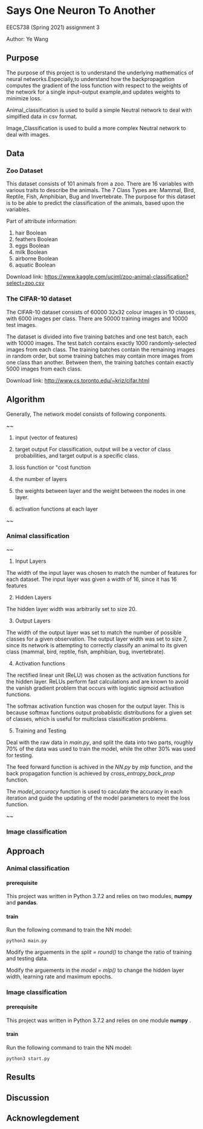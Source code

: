 # Says One Neuron To Another

  EECS738 (Spring 2021) assignment 3

  Author: Ye Wang

## Purpose

The purpose of this project is to understand the underlying mathematics of neural networks.Especially,to understand how the backpropagation computes the gradient of the loss function with respect to the weights of the network for a single input–output example,and updates weights to minimize loss.

Animal_classification is used to build a simple Neutral network to deal with simplfied data in csv format. 

Image_Classification is used to build a more complex Neutral network to deal with images. 

## Data

### Zoo Dataset

This dataset consists of 101 animals from a zoo. There are 16 variables with various traits to describe the animals. The 7 Class Types are: Mammal, Bird, Reptile, Fish, Amphibian, Bug and Invertebrate. The purpose for this dataset is to be able to predict the classification of the animals, based upon the variables.

Part of attribute information:

1.	hair Boolean
2.	feathers Boolean
3.	eggs Boolean
4.	milk Boolean
5.	airborne Boolean
6.	aquatic Boolean

Download link: https://www.kaggle.com/uciml/zoo-animal-classification?select=zoo.csv

### The CIFAR-10 dataset

The CIFAR-10 dataset consists of 60000 32x32 colour images in 10 classes, with 6000 images per class. There are 50000 training images and 10000 test images.

The dataset is divided into five training batches and one test batch, each with 10000 images. The test batch contains exactly 1000 randomly-selected images from each class. The training batches contain the remaining images in random order, but some training batches may contain more images from one class than another. Between them, the training batches contain exactly 5000 images from each class.

Download link: http://www.cs.toronto.edu/~kriz/cifar.html

## Algorithm

Generally, The network model consists of following conponents.

~~

 1. input (vector of features)
 
 2. target output
   For classification, output will be a vector of class probabilities, and target output is a specific class.
   
 3. loss function or "cost function
 
 4. the number of layers
 
 5. the weights between layer and the weight between the nodes in one layer.
 
 6. activation functions at each layer

~~

### Animal classification

~~

1. Input Layers

  The width of the input layer was chosen to match the number of features for each dataset. The input layer was given a width of 16, since it has 16 features

2. Hidden Layers

  The hidden layer width was arbitrarily set to size 20.

3. Output Layers

  The width of the output layer was set to match the number of possible classes for a given observation. The output layer width was set to size 7, since its network is attempting to correctly classify an animal to its given class (mammal, bird, reptile, fish, amphibian, bug, invertebrate). 

4. Activation functions

  The rectified linear unit (ReLU) was chosen as the activation functions for the hidden layer. ReLUs perform fast calculations and are known to avoid the vanish gradient problem that occurs with logistic sigmoid activation functions.
  
  The softmax activation function was chosen for the output layer. This is because softmax functions output probablistic distributions for a given set of classes, which is useful for multiclass classification problems.

5. Training and Testing

  Deal with the raw data in _main.py_, and split the data into two parts, roughly 70% of the data was used to train the model, while the other 30% was used for testing.
  
  The feed forward function is achived in the _NN.py_ by _mlp_ function, and the back propagation function is achieved by _cross_entropy_back_prop_ function.
  
  The _model_accuracy_ function is used to caculate the accuracy in each iteration and guide the updating of the model parameters to meet the loss function.
  
~~

### Image classification


## Approach

### Animal classification

#### prerequisite

This project was written in Python 3.7.2 and relies on two modules, **numpy** and **pandas**.

#### train 

Run the following command to train the NN model:

```
python3 main.py

```

Modify the arguements in the _split = round()_ to change the ratio of training and testing data.

Modify the arguements in the _model = mlp()_ to change the hidden layer width, learning rate and maximum epochs.

### Image classification

#### prerequisite

This project was written in Python 3.7.2 and relies on one module **numpy** .

#### train 

Run the following command to train the NN model:

```
python3 start.py

```
## Results

## Discussion

## Acknowlegdement


